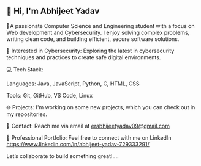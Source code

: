 ## 👋 Hi, I'm Abhijeet Yadav 

👋A passionate Computer Science and Engineering student with a focus on Web development and Cybersecurity. I enjoy solving complex problems, writing clean code, and building efficient, secure software solutions.

🔐 Interested in Cybersecurity: Exploring the latest in cybersecurity techniques and practices to create safe digital environments.

💻 Tech Stack:

Languages: Java, JavaScript, Python, C, HTML, CSS

Tools: Git, GitHub, VS Code, Linux

🌐 Projects: I'm working on some new projects, which you can check out in my repositories.

📧 Contact: Reach me via email at erabhijeetyadav09@gmail.com 

💼 Professional Portfolio: Feel free to connect with me on LinkedIn https://www.linkedin.com/in/abhijeet-yadav-729333291/

Let’s collaborate to build something great!....


